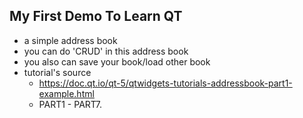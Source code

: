 ## My First Demo To Learn QT

- a simple address book
- you can do 'CRUD' in this address book
- you also can save your book/load other book
- tutorial's source
	- https://doc.qt.io/qt-5/qtwidgets-tutorials-addressbook-part1-example.html
	- PART1 - PART7.
